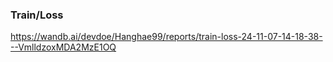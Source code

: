 
### Train/Loss
https://wandb.ai/devdoe/Hanghae99/reports/train-loss-24-11-07-14-18-38---VmlldzoxMDA2MzE1OQ
